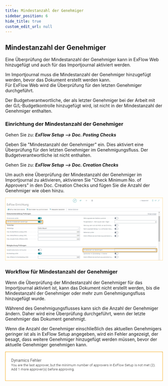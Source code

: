 ```yaml
---
title: Mindestanzahl der Genehmiger
sidebar_position: 6
hide_title: true
custom_edit_url: null
---
```

## Mindestanzahl der Genehmiger
Eine Überprüfung der Mindestanzahl der Genehmiger kann in ExFlow Web hinzugefügt und auch für das Importjournal aktiviert werden.

Im Importjournal muss die Mindestanzahl der Genehmiger hinzugefügt werden, bevor das Dokument erstellt werden kann.<br/>
Für ExFlow Web wird die Überprüfung für den letzten Genehmiger durchgeführt.

Der Budgetverantwortliche, der als letzter Genehmiger bei der Arbeit mit der G/L-Budgetkontrolle hinzugefügt wird, ist nicht in der Mindestanzahl der Genehmiger enthalten.

### Einrichtung der Mindestanzahl der Genehmiger
Gehen Sie zu: ***ExFlow Setup --> Doc. Posting Checks***

Geben Sie "Mindestanzahl der Genehmiger" ein. Dies aktiviert eine Überprüfung für den letzten Genehmiger im Genehmigungsfluss. Der Budgetverantwortliche ist nicht enthalten.

Gehen Sie zu: ***ExFlow Setup --> Doc. Creation Checks***

Um auch eine Überprüfung der Mindestanzahl der Genehmiger im Importjournal zu aktivieren, aktivieren Sie "Check Minimum No. of Approvers" in den Doc. Creation Checks und fügen Sie die Anzahl der Genehmiger wie oben hinzu.

![ExFlow Setup](../../images/exflow-setup-doc-creation-doc-posting-checks-001.png)

### Workflow für Mindestanzahl der Genehmiger
Wenn die Überprüfung der Mindestanzahl der Genehmiger für das Importjournal aktiviert ist, kann das Dokument nicht erstellt werden, bis die Mindestanzahl der Genehmiger oder mehr zum Genehmigungsfluss hinzugefügt wurde.

Während des Genehmigungsflusses kann sich die Anzahl der Genehmiger ändern. Daher wird eine Überprüfung durchgeführt, wenn der letzte Genehmiger das Dokument genehmigt.

Wenn die Anzahl der Genehmiger einschließlich des aktuellen Genehmigers geringer ist als in ExFlow Setup angegeben, wird ein Fehler angezeigt, der besagt, dass weitere Genehmiger hinzugefügt werden müssen, bevor der aktuelle Genehmiger genehmigen kann.

![ExFlow Setup](../../images/dynamic-error-web-001.png)
